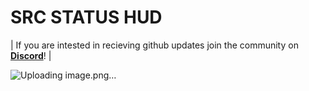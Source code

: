 # SRC STATUS HUD

| If you are intested in recieving github updates join the community on **[Discord](https://discord.gg/bravedev)**! |

![Uploading image.png…]()





